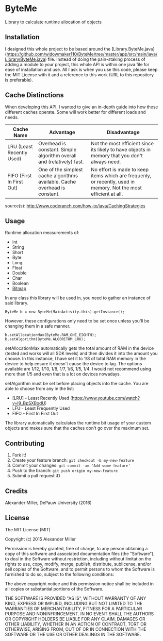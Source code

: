 # ByteMe
Library to calculate runtime allocation of objects

## Installation

I designed this whole project to be based around the [Library.ByteMe.java]  (https://github.com/widowmaker110/ByteMe/tree/master/app/src/main/java/Library/ByteMe.java) file. Instead of doing the pain-staking process of adding a module to your project, this whole API is within one java file for ease of installation and use. All I ask is when you use this code, please keep the MIT License with it and a reference to this work (URL to this repository is preferable).

## Cache Distinctions

When developing this API, I wanted to give an in-depth guide into how these different caches operate. Some will work better for different loads and needs.

| Cache Name  | Advantage | Disadvantage |
| ------------- | ------------- | -------------|
| LRU (Least Recently Used)  | Overhead is constant. Simple algorithm overall and (relatively) fast. | Not the most efficient since its likely to have objects in memory that you don't always need. |
| FIFO (First In First Out) | One of the simplest cache algorithms available. Cache overhead is constant. | No effort is made to keep items which are frequenly, or recently, used in memory. Not the most efficient at all.|

source(s): http://www.coderanch.com/how-to/java/CachingStrategies

## Usage

Runtime allocation measurements of:
* Int
* String
* Short
* Byte
* Long
* Float
* Double
* Char
* Boolean
* [Bitmap](http://developer.android.com/reference/android/graphics/Bitmap.html)

In any class this library will be used in, you need to gather an instance of said library.
```
ByteMe b = new ByteMe(MainActivity.this).getInstance();
```
However, these configurations only need to be set once unless you'll be changing them in a safe manner.
```
b.setAllocationMax(ByteMe.RAM_ONE_EIGHTH);
b.setAlgorithm(ByteMe.ALGORITHM_LRU);
```
setAllocationMax automatically gets the total amount of RAM in the device (tested and works will all SDK levels) and then divides it into the amount you choose. In this instance, I have set it to 1/8 of total RAM memory in the device to help ensure it doesn't cause the device to lag. The options available are 1/12, 1/10, 1/8, 1/7, 1/6, 1/5, 1/4. I would not recommend using more than 1/5 and even that is a lot on devices nowadays.

setAlgorithm must be set before placing objects into the cache. You are able to choose from any in the list:
* [LRU] - Least Recently Used (https://www.youtube.com/watch?v=I9_BpSXBodU)
* LFU - Least Frequently Used
* FIFO - First In First Out

The library automatically calculates the runtime bit usage of your custom objects and makes sure that the caches don't go over the maximum set. 

## Contributing

1. Fork it!
2. Create your feature branch: `git checkout -b my-new-feature`
3. Commit your changes: `git commit -am 'Add some feature'`
4. Push to the branch: `git push origin my-new-feature`
5. Submit a pull request :D

## Credits

Alexander Miller, DePauw University (2016)

## License

The MIT License (MIT)

Copyright (c) 2015 Alexander Miller

Permission is hereby granted, free of charge, to any person obtaining a copy
of this software and associated documentation files (the "Software"), to deal
in the Software without restriction, including without limitation the rights
to use, copy, modify, merge, publish, distribute, sublicense, and/or sell
copies of the Software, and to permit persons to whom the Software is
furnished to do so, subject to the following conditions:

The above copyright notice and this permission notice shall be included in all
copies or substantial portions of the Software.

THE SOFTWARE IS PROVIDED "AS IS", WITHOUT WARRANTY OF ANY KIND, EXPRESS OR
IMPLIED, INCLUDING BUT NOT LIMITED TO THE WARRANTIES OF MERCHANTABILITY,
FITNESS FOR A PARTICULAR PURPOSE AND NONINFRINGEMENT. IN NO EVENT SHALL THE
AUTHORS OR COPYRIGHT HOLDERS BE LIABLE FOR ANY CLAIM, DAMAGES OR OTHER
LIABILITY, WHETHER IN AN ACTION OF CONTRACT, TORT OR OTHERWISE, ARISING FROM,
OUT OF OR IN CONNECTION WITH THE SOFTWARE OR THE USE OR OTHER DEALINGS IN THE
SOFTWARE.
